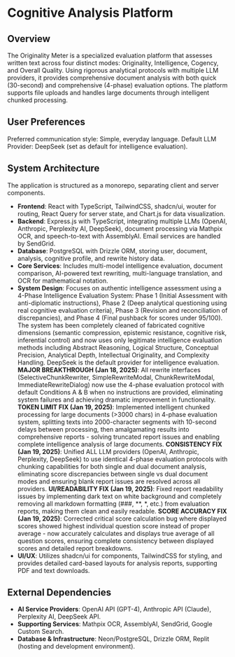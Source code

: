 # Cognitive Analysis Platform

## Overview
The Originality Meter is a specialized evaluation platform that assesses written text across four distinct modes: Originality, Intelligence, Cogency, and Overall Quality. Using rigorous analytical protocols with multiple LLM providers, it provides comprehensive document analysis with both quick (30-second) and comprehensive (4-phase) evaluation options. The platform supports file uploads and handles large documents through intelligent chunked processing.

## User Preferences
Preferred communication style: Simple, everyday language.
Default LLM Provider: DeepSeek (set as default for intelligence evaluation).

## System Architecture
The application is structured as a monorepo, separating client and server components.
- **Frontend**: React with TypeScript, TailwindCSS, shadcn/ui, wouter for routing, React Query for server state, and Chart.js for data visualization.
- **Backend**: Express.js with TypeScript, integrating multiple LLMs (OpenAI, Anthropic, Perplexity AI, DeepSeek), document processing via Mathpix OCR, and speech-to-text with AssemblyAI. Email services are handled by SendGrid.
- **Database**: PostgreSQL with Drizzle ORM, storing user, document, analysis, cognitive profile, and rewrite history data.
- **Core Services**: Includes multi-model intelligence evaluation, document comparison, AI-powered text rewriting, multi-language translation, and OCR for mathematical notation.
- **System Design**: Focuses on authentic intelligence assessment using a 4-Phase Intelligence Evaluation System: Phase 1 (Initial Assessment with anti-diplomatic instructions), Phase 2 (Deep analytical questioning using real cognitive evaluation criteria), Phase 3 (Revision and reconciliation of discrepancies), and Phase 4 (Final pushback for scores under 95/100). The system has been completely cleaned of fabricated cognitive dimensions (semantic compression, epistemic resistance, cognitive risk, inferential control) and now uses only legitimate intelligence evaluation methods including Abstract Reasoning, Logical Structure, Conceptual Precision, Analytical Depth, Intellectual Originality, and Complexity Handling. DeepSeek is the default provider for intelligence evaluation. **MAJOR BREAKTHROUGH (Jan 18, 2025)**: All rewrite interfaces (SelectiveChunkRewriter, SimpleRewriteModal, ChunkRewriteModal, ImmediateRewriteDialog) now use the 4-phase evaluation protocol with default Conditions A & B when no instructions are provided, eliminating system failures and achieving dramatic improvement in functionality. **TOKEN LIMIT FIX (Jan 19, 2025)**: Implemented intelligent chunked processing for large documents (>3000 chars) in 4-phase evaluation system, splitting texts into 2000-character segments with 10-second delays between processing, then amalgamating results into comprehensive reports - solving truncated report issues and enabling complete intelligence analysis of large documents. **CONSISTENCY FIX (Jan 19, 2025)**: Unified ALL LLM providers (OpenAI, Anthropic, Perplexity, DeepSeek) to use identical 4-phase evaluation protocols with chunking capabilities for both single and dual document analysis, eliminating score discrepancies between single vs dual document modes and ensuring blank report issues are resolved across all providers. **UI/READABILITY FIX (Jan 19, 2025)**: Fixed report readability issues by implementing dark text on white background and completely removing all markdown formatting (###, **, *, etc.) from evaluation reports, making them clean and easily readable. **SCORE ACCURACY FIX (Jan 19, 2025)**: Corrected critical score calculation bug where displayed scores showed highest individual question score instead of proper average - now accurately calculates and displays true average of all question scores, ensuring complete consistency between displayed scores and detailed report breakdowns.
- **UI/UX**: Utilizes shadcn/ui for components, TailwindCSS for styling, and provides detailed card-based layouts for analysis reports, supporting PDF and text downloads.

## External Dependencies
- **AI Service Providers**: OpenAI API (GPT-4), Anthropic API (Claude), Perplexity AI, DeepSeek API.
- **Supporting Services**: Mathpix OCR, AssemblyAI, SendGrid, Google Custom Search.
- **Database & Infrastructure**: Neon/PostgreSQL, Drizzle ORM, Replit (hosting and development environment).